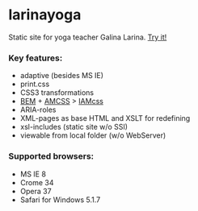 # larinayoga
Static site for yoga teacher Galina Larina. [Try it!](http://vit-1.github.io/larinayoga/)

### Key features:
- adaptive (besides MS IE)
- print.css
- CSS3 transformations
- [BEM](https://github.com/bem/) + [AMCSS](https://amcss.github.io/) > [IAMcss](https://github.com/bem/bem-method/issues/455)
- ARIA-roles
- XML-pages as base HTML and XSLT for redefining
- xsl-includes (static site w/o SSI)
- viewable from local folder (w/o WebServer)

### Supported browsers:
- MS IE 8
- Crome 34
- Opera 37
- Safari for Windows 5.1.7
